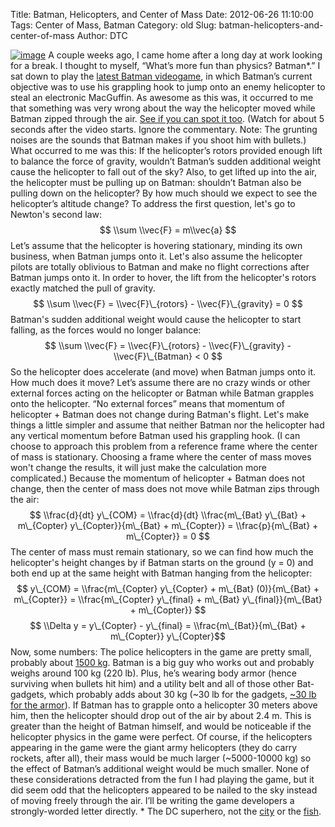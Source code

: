 Title: Batman, Helicopters, and Center of Mass
Date: 2012-06-26 11:10:00
Tags: Center of Mass, Batman
Category: old
Slug: batman-helicopters-and-center-of-mass
Author: DTC


[![image](http://cdn.medialib.computerandvideogames.com/screens/screenshot_263713.jpg)](http://cdn.medialib.computerandvideogames.com/screens/screenshot_263713.jpg)
A couple weeks ago, I came home after a long day at work looking for a
break. I thought to myself, “What’s more fun than physics? Batman\*.” I
sat down to play the [latest Batman
videogame](http://en.wikipedia.org/wiki/Arkham_City), in which Batman’s
current objective was to use his grappling hook to jump onto an enemy
helicopter to steal an electronic MacGuffin. As awesome as this was, it
occurred to me that something was very wrong about the way the
helicopter moved while Batman zipped through the air. [See if you can
spot it too](http://youtu.be/81qN-PHucqM?t=3m12s). (Watch for about 5
seconds after the video starts. Ignore the commentary. Note: The
grunting noises are the sounds that Batman makes if you shoot him with
bullets.) What occurred to me was this: If the helicopter’s rotors
provided enough lift to balance the force of gravity, wouldn’t Batman’s
sudden additional weight cause the helicopter to fall out of the sky?
Also, to get lifted up into the air, the helicopter must be pulling up
on Batman: shouldn’t Batman also be pulling down on the helicopter? By
how much should we expect to see the helicopter’s altitude change? To
address the first question, let's go to Newton's second law: $$ \\sum
\\vec{F} = m\\vec{a} $$ Let’s assume that the helicopter is hovering
stationary, minding its own business, when Batman jumps onto it. Let's
also assume the helicopter pilots are totally oblivious to Batman and
make no flight corrections after Batman jumps onto it. In order to
hover, the lift from the helicopter's rotors exactly matched the pull of
gravity. $$ \\sum \\vec{F} = \\vec{F}\_{rotors} - \\vec{F}\_{gravity} =
0 $$ Batman's sudden additional weight would cause the helicopter to
start falling, as the forces would no longer balance: $$ \\sum \\vec{F}
= \\vec{F}\_{rotors} - \\vec{F}\_{gravity} - \\vec{F}\_{Batman} < 0 $$
So the helicopter does accelerate (and move) when Batman jumps onto it.
How much does it move? Let’s assume there are no crazy winds or other
external forces acting on the helicopter or Batman while Batman grapples
onto the helicopter. “No external forces” means that momentum of
helicopter + Batman does not change during Batman's flight. Let's make
things a little simpler and assume that neither Batman nor the
helicopter had any vertical momentum before Batman used his grappling
hook. (I can choose to approach this problem from a reference frame
where the center of mass is stationary. Choosing a frame where the
center of mass moves won't change the results, it will just make the
calculation more complicated.) Because the momentum of helicopter +
Batman does not change, then the center of mass does not move while
Batman zips through the air: $$ \\frac{d}{dt} y\_{COM} = \\frac{d}{dt}
\\frac{m\_{Bat} y\_{Bat} + m\_{Copter} y\_{Copter}}{m\_{Bat} +
m\_{Copter}} = \\frac{p}{m\_{Bat} + m\_{Copter}} = 0 $$
The center of mass must remain stationary, so we can find how much the
helicopter's height changes by if Batman starts on the ground (y = 0)
and both end up at the same height with Batman hanging from the
helicopter: $$ y\_{COM} = \\frac{m\_{Copter} y\_{Copter} + m\_{Bat}
(0)}{m\_{Bat} + m\_{Copter}} = \\frac{m\_{Copter} y\_{final} + m\_{Bat}
y\_{final}}{m\_{Bat} + m\_{Copter}} $$ $$ \\Delta y = y\_{Copter} -
y\_{final} = \\frac{m\_{Bat}}{m\_{Bat} + m\_{Copter}} y\_{Copter}$$
Now, some numbers: The police helicopters in the game are pretty small,
probably about [1500 kg](http://en.wikipedia.org/wiki/Bell_206). Batman
is a big guy who works out and probably weighs around 100 kg (220 lb).
Plus, he’s wearing body armor (hence surviving when bullets hit him) and
a utility belt and all of those other Bat-gadgets, which probably adds
about 30 kg (\~30 lb for the gadgets, [\~30 lb for the
armor](http://www.nationaldefensemagazine.org/archive/2011/February/Pages/ManufacturersAnswerMilitary%E2%80%99sCalltoReduceBodyArmorWeight.aspx)).
If Batman has to grapple onto a helicopter 30 meters above him, then the
helicopter should drop out of the air by about 2.4 m. This is greater
than the height of Batman himself, and would be noticeable if the
helicopter physics in the game were perfect. Of course, if the
helicopters appearing in the game were the giant army helicopters (they
do carry rockets, after all), their mass would be much larger
(\~5000-10000 kg) so the effect of Batman’s additional weight would be
much smaller. None of these considerations detracted from the fun I had
playing the game, but it did seem odd that the helicopters appeared to
be nailed to the sky instead of moving freely through the air. I’ll be
writing the game developers a strongly-worded letter directly. \* The DC
superhero, not the [city](http://en.wikipedia.org/wiki/Batman,_Turkey)
or the
[fish](http://www.newcritters.com/2007/01/23/the-batman-fish-otocinclus-batmani/).
